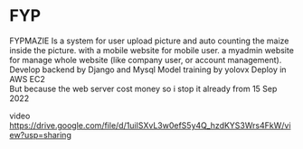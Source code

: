 # FYP
FYPMAZIE
Is a system for user upload picture and auto counting the maize inside the picture.
with a mobile website for mobile user.
a myadmin website for manage whole website (like company user, or account management).
Develop backend by Django and Mysql 
Model training by yolovx 
Deploy in AWS EC2   
But because the web server cost money so i stop it already from 15 Sep 2022


video
https://drive.google.com/file/d/1uiISXvL3w0efS5y4Q_hzdKYS3Wrs4FkW/view?usp=sharing
